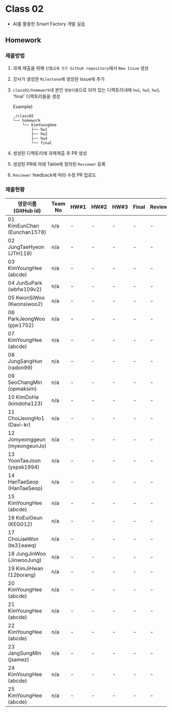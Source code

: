 # Class 02

* AI를 활용한 Smart Factory 개발 실습

## Homework

### 제출방법

1. 과제 제출을 위해 `인텔교육 5기 Github repository`에서 `New Issue` 생성

2. 강사가 생성한 `Milestone`에 생성된 Issue에 추가 

3. `class02/homework`내 본인 `영문이름`으로 되어 있는 디렉토리내에 `hw1`, `hw2`, `hw3`, 'final' 디렉토리들을 생성

    Example)
    ```
    ./class02
    └── homework
        └── KimYoungHee
            ├── hw1
            ├── hw2
            ├── hw3
            └── final
    ```

4. 생성된 디렉토리에 과제제출 후 PR 생성

5. 생성된 PR에 아래 Table에 정의된 `Reviewer` 등록

6. `Reviewer` feedback에 따라 수정 PR 업로드

### 제출현황

| 영문이름 (GitHub id)           | Team No | HW#1 | HW#2 | HW#3 | Final | Reviewer |
|-------------------------------|---------|------|------|------|-------|----------|
| 01 KimEunChan (Eunchan1578) | n/a | - | - | - | - | - | max5982 |
| 02 JungTaeHyeon (JTH119) | n/a | - | - | - | - | - | max5982 |
| 03 KimYoungHee (abcde) | n/a | - | - | - | - | - | max5982 |
| 04 JunSuPark (wbfw109v2) | n/a | - | - | - | - | - | max5982 |
| 05 KwonSiWoo   (Kwonsiwoo2) | n/a | - | - | - | - | - | max5982 |
| 06 ParkJeongWoo (pjw1702) | n/a | - | - | - | - | - | max5982 |
| 07 KimYoungHee (abcde) | n/a | - | - | - | - | - | max5982 |
| 08 JungSangHun (radon99) | n/a | - | - | - | - | - | max5982 |
| 09 SeoChangMin (opmaksim) | n/a | - | - | - | - | - | max5982 |
| 10 KimDoHa (kimdoha123) | n/a | - | - | - | - | - | max5982 |
| 11 ChoiJeongHo1 (Davi-kr) | n/a | - | - | - | - | - | max5982 |
| 12 Jomyeonggeun (myeongeunJo) | n/a | - | - | - | - | - | max5982 |
| 13 YoonTaeJoon (yspsk1994) | n/a | - | - | - | - | - | max5982 |
| 14 HanTaeSeop  (HanTaeSeop) | n/a | - | - | - | - | - | max5982 |
| 15 KimYoungHee (abcde) | n/a | - | - | - | - | - | max5982 |
| 16 KoEuiGeun  (KEG012) | n/a | - | - | - | - | - | mokiya |
| 17 ChoiJaeWon (te31eawq) | n/a | - | - | - | - | - | mokiya |
| 18 JungJinWoo  (JinwooJung) | n/a | - | - | - | - | - | mokiya |
| 19 KimJiHwan (12borang) | n/a | - | - | - | - | - | mokiya |
| 20 KimYoungHee (abcde) | n/a | - | - | - | - | - | mokiya |
| 21 KimYoungHee (abcde) | n/a | - | - | - | - | - | mokiya |
| 22 KimYoungHee (abcde) | n/a | - | - | - | - | - | mokiya |
| 23 JangSungMin (jsamez) | n/a | - | - | - | - | - | mokiya |
| 24 KimYoungHee (abcde) | n/a | - | - | - | - | - | mokiya |
| 25 KimYoungHee (abcde) | n/a | - | - | - | - | - | mokiya |